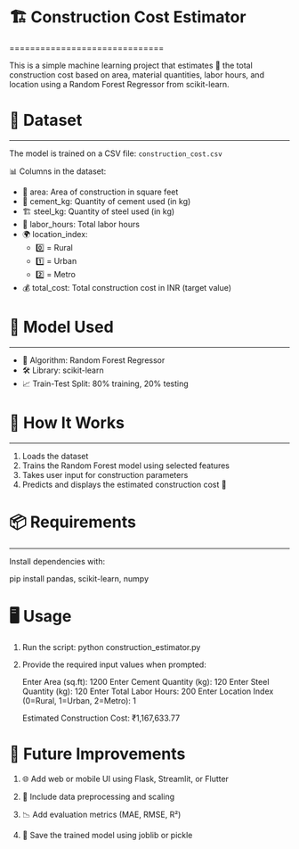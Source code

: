 # 🏗️ Construction Cost Estimator
==============================

This is a simple machine learning project that estimates 🧮 the total construction cost based on area, material quantities, labor hours, and location using a Random Forest Regressor from scikit-learn.

# 📂 Dataset
----------

The model is trained on a CSV file: `construction_cost.csv`

📊 Columns in the dataset:
- 📐 area: Area of construction in square feet
- 🧱 cement_kg: Quantity of cement used (in kg)
- 🏗️ steel_kg: Quantity of steel used (in kg)
- 👷 labor_hours: Total labor hours
- 🌍 location_index:
  - 0️⃣ = Rural
  - 1️⃣ = Urban
  - 2️⃣ = Metro
- 💰 total_cost: Total construction cost in INR (target value)

# 🧠 Model Used
-------------

- 🤖 Algorithm: Random Forest Regressor
- 🛠️ Library: scikit-learn
- 📈 Train-Test Split: 80% training, 20% testing

# 🚀 How It Works
---------------

1. Loads the dataset
2. Trains the Random Forest model using selected features
3. Takes user input for construction parameters
4. Predicts and displays the estimated construction cost 💸

# 📦 Requirements
---------------

Install dependencies with:

pip install pandas, scikit-learn, numpy

# 🖥️ Usage

1. Run the script: python construction_estimator.py

2. Provide the required input values when prompted: 

    Enter Area (sq.ft): 1200
    Enter Cement Quantity (kg): 120
    Enter Steel Quantity (kg): 120
    Enter Total Labor Hours: 200
    Enter Location Index (0=Rural, 1=Urban, 2=Metro): 1

    Estimated Construction Cost: ₹1,167,633.77  

# 🌱 Future Improvements

1. 🌐 Add web or mobile UI using Flask, Streamlit, or Flutter

2. 📏 Include data preprocessing and scaling

3. 📉 Add evaluation metrics (MAE, RMSE, R²)

4. 💾 Save the trained model using joblib or pickle